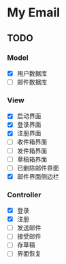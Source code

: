 # My Email
## TODO
### Model
* [x] 用户数据库
* [ ] 邮件数据库
### View
* [x] 启动界面
* [x] 登录界面
* [x] 注册界面
* [ ] 收件箱界面
* [ ] 发件箱界面
* [ ] 草稿箱界面
* [ ] 已删除邮件界面
* [x] 邮件界面侧边栏
### Controller
* [x] 登录
* [x] 注册
* [ ] 发送邮件
* [ ] 接受邮件
* [ ] 存草稿
* [ ] 界面恢复

